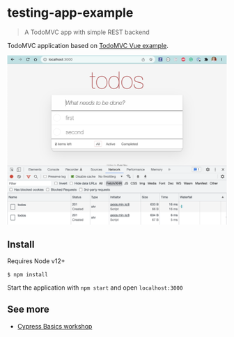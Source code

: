# testing-app-example

> A TodoMVC app with simple REST backend

TodoMVC application based on [TodoMVC Vue example](https://github.com/tastejs/todomvc/tree/gh-pages/examples/vue).

![Todo application](./img/todos.png)

## Install

Requires Node v12+

```
$ npm install
```

Start the application with `npm start` and open `localhost:3000`

## See more

- [Cypress Basics workshop](https://github.com/bahmutov/cypress-workshop-basics)
